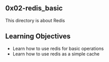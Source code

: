 ## 0x02-redis_basic

This directory is about Redis

## Learning Objectives
* Learn how to use redis for basic operations
* Learn how to use redis as a simple cache
